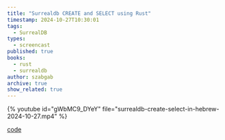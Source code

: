 ```yaml
---
title: "Surrealdb CREATE and SELECT using Rust"
timestamp: 2024-10-27T10:30:01
tags:
  - SurrealDB
types:
  - screencast
published: true
books:
  - rust
  - surrealdb
author: szabgab
archive: true
show_related: true
---
```


{% youtube id="gWbMC9_DYeY" file="surrealdb-create-select-in-hebrew-2024-10-27.mp4" %}


[code](https://rust.code-maven.com/slides/rust/insert-and-select)

